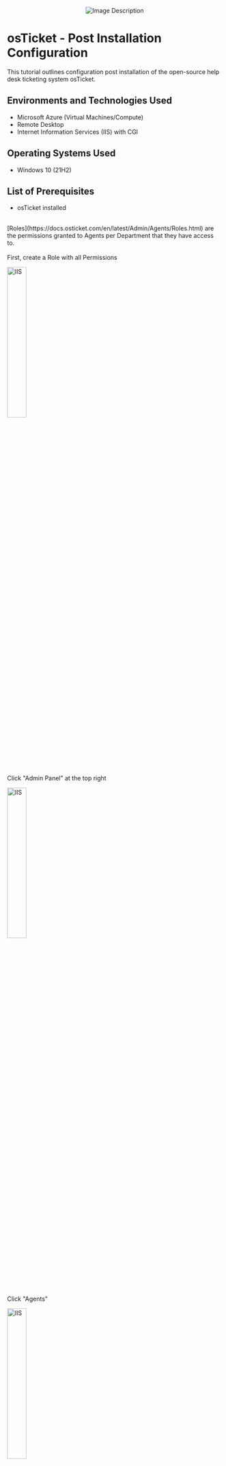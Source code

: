 <p align="center">
  <img src="https://i.imgur.com/e7WeUgn.png" alt="Image Description">
</p>
<h1>osTicket - Post Installation Configuration</h1>
This tutorial outlines configuration post installation of the open-source help desk ticketing system osTicket.<br />
<h2>Environments and Technologies Used</h2>

- Microsoft Azure (Virtual Machines/Compute)
- Remote Desktop
- Internet Information Services (IIS) with CGI

<h2>Operating Systems Used </h2>

- Windows 10</b> (21H2)

<h2>List of Prerequisites</h2>

- osTicket installed
<br/>
[Roles](https://docs.osticket.com/en/latest/Admin/Agents/Roles.html) are the permissions granted to Agents per Department that they have access to.
<br/>
<br/>
First, create a Role with all Permissions 
<p>
<img src="https://i.imgur.com/0M1crJ2.png" height="30%" width="30%" alt="IIS"/>
</p>
<p>
Click "Admin Panel" at the top right</p>
<p>
<img src="https://i.imgur.com/Fc9rlMe.png" height="30%" width="30%" alt="IIS"/>
</p>
<p>
Click "Agents" 
</p>
<p>
<img src="https://i.imgur.com/wflwidw.png" height="30%" width="30%" alt="IIS"/>
</p>
<p>
Click "Add New Role" 
</p>
<p>
<img src="https://i.imgur.com/tn6bTXm.png" height="30%" width="30%" alt="IIS"/>
</p>
<p>
Name the new role
</p>
<p>
<img src="https://i.imgur.com/GAU42Gd.png" height="30%" width="30%" alt="IIS"/>
</p>
<p>
Check all Permissions
</p>
<p>
<img src="https://i.imgur.com/H4GKFJx.png" height="30%" width="30%" alt="IIS"/>
</p>
<p>
Click "Add Role"
</p>
<p>
<img src="https://i.imgur.com/QvVA5DG.png" height="30%" width="30%" alt="IIS"/>
</p>
<p>
Click on Departments
</p>
<p>
<img src="https://i.imgur.com/xEZCaNU.png" height="30%" width="30%" alt="IIS"/>
</p>
<p>
Click on "Add New Deparment" 
</p>
<p>
<img src="https://i.imgur.com/XqEDWyA.png" height="30%" width="30%" alt="IIS"/>
</p>
<p>
Name the new department "System Administrators"<br/>
Leave the other setting as default.</p>
<p>
<img src="https://i.imgur.com/B8ycHDD.png" height="30%" width="30%" alt="IIS"/>
</p>
<p>
Click "Create Department"
</p>
<p>
<img src="https://i.imgur.com/ZRHCX3a.png" height="30%" width="30%" alt="IIS"/>
</p>
<p>
Click on "Teams"
</p>
<p>
<img src="https://i.imgur.com/It1Xogm.png" height="30%" width="30%" alt="IIS"/>
</p>
<p>
Click on "Add New Team" at the bottom
</p>
<p>
<img src="https://i.imgur.com/CkY3sKx.png" height="30%" width="30%" alt="IIS"/>
</p>
<p>
Name the team "Level II support" 
</p>
<p>
<img src="https://i.imgur.com/P2vW5v8.png" height="30%" width="30%" alt="IIS"/>
</p>
<p>
Click on "Members"
</p>
<p>
<img src="https://i.imgur.com/9JXh7AG.png" height="30%" width="30%" alt="IIS"/>
</p>
<p>
Click the drop down fro select agent, and click you name, then click "Add"</p>

<p>
<img src="https://i.imgur.com/Ho7MR27.png" height="30%" width="30%" alt="IIS"/>
</p>
<p>
Click "Create Team" at the bottom </p>

<p>
<img src="https://i.imgur.com/9JXh7AG.png" height="30%" width="30%" alt="IIS"/>
</p>
<p>
Click the drop down fro select agent, and click you name, then click "Add"</p>

<p>
<img src="https://i.imgur.com/9JXh7AG.png" height="30%" width="30%" alt="IIS"/>
</p>
<p>
Click the drop down fro select agent, and click you name, then click "Add"</p>

<p>
<img src="https://i.imgur.com/9JXh7AG.png" height="30%" width="30%" alt="IIS"/>
</p>
<p>
Click the drop down fro select agent, and click you name, then click "Add"</p>

<p>
<img src="https://i.imgur.com/9JXh7AG.png" height="30%" width="30%" alt="IIS"/>
</p>
<p>
Click the drop down fro select agent, and click you name, then click "Add"</p>





